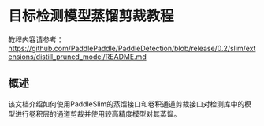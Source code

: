 # 目标检测模型蒸馏剪裁教程

教程内容请参考：https://github.com/PaddlePaddle/PaddleDetection/blob/release/0.2/slim/extensions/distill_pruned_model/README.md

## 概述

该文档介绍如何使用PaddleSlim的蒸馏接口和卷积通道剪裁接口对检测库中的模型进行卷积层的通道剪裁并使用较高精度模型对其蒸馏。
